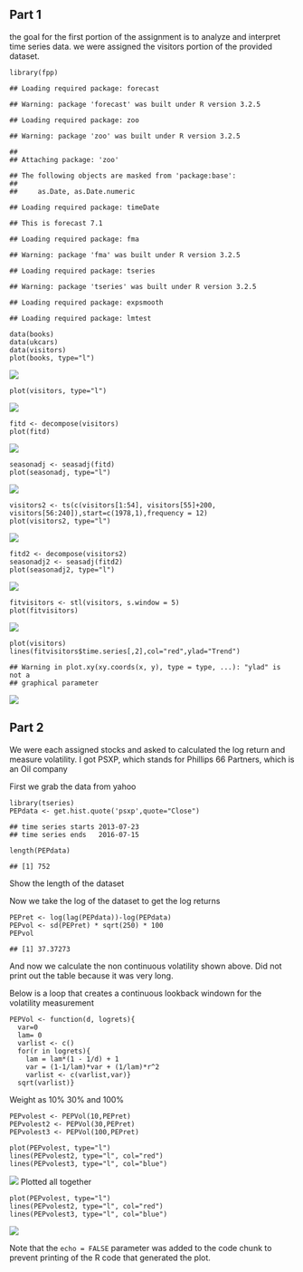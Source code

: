 Part 1
------

the goal for the first portion of the assignment is to analyze and
interpret time series data. we were assigned the visitors portion of the
provided dataset.

    library(fpp)

    ## Loading required package: forecast

    ## Warning: package 'forecast' was built under R version 3.2.5

    ## Loading required package: zoo

    ## Warning: package 'zoo' was built under R version 3.2.5

    ## 
    ## Attaching package: 'zoo'

    ## The following objects are masked from 'package:base':
    ## 
    ##     as.Date, as.Date.numeric

    ## Loading required package: timeDate

    ## This is forecast 7.1

    ## Loading required package: fma

    ## Warning: package 'fma' was built under R version 3.2.5

    ## Loading required package: tseries

    ## Warning: package 'tseries' was built under R version 3.2.5

    ## Loading required package: expsmooth

    ## Loading required package: lmtest

    data(books)
    data(ukcars)
    data(visitors)
    plot(books, type="l")

![](Post_Live_Session_9_files/figure-markdown_strict/unnamed-chunk-1-1.png)<!-- -->

    plot(visitors, type="l")

![](Post_Live_Session_9_files/figure-markdown_strict/unnamed-chunk-1-2.png)<!-- -->

    fitd <- decompose(visitors)
    plot(fitd)

![](Post_Live_Session_9_files/figure-markdown_strict/unnamed-chunk-2-1.png)<!-- -->

    seasonadj <- seasadj(fitd)
    plot(seasonadj, type="l")

![](Post_Live_Session_9_files/figure-markdown_strict/unnamed-chunk-3-1.png)<!-- -->

    visitors2 <- ts(c(visitors[1:54], visitors[55]+200, visitors[56:240]),start=c(1978,1),frequency = 12)
    plot(visitors2, type="l")

![](Post_Live_Session_9_files/figure-markdown_strict/unnamed-chunk-4-1.png)<!-- -->

    fitd2 <- decompose(visitors2)
    seasonadj2 <- seasadj(fitd2)
    plot(seasonadj2, type="l")

![](Post_Live_Session_9_files/figure-markdown_strict/unnamed-chunk-5-1.png)<!-- -->

    fitvisitors <- stl(visitors, s.window = 5)
    plot(fitvisitors)

![](Post_Live_Session_9_files/figure-markdown_strict/unnamed-chunk-6-1.png)<!-- -->

    plot(visitors)
    lines(fitvisitors$time.series[,2],col="red",ylad="Trend")

    ## Warning in plot.xy(xy.coords(x, y), type = type, ...): "ylad" is not a
    ## graphical parameter

![](Post_Live_Session_9_files/figure-markdown_strict/unnamed-chunk-6-2.png)<!-- -->

Part 2
------

We were each assigned stocks and asked to calculated the log return and
measure volatility. I got PSXP, which stands for Phillips 66 Partners,
which is an Oil company

First we grab the data from yahoo

    library(tseries)
    PEPdata <- get.hist.quote('psxp',quote="Close")

    ## time series starts 2013-07-23
    ## time series ends   2016-07-15

    length(PEPdata)

    ## [1] 752

Show the length of the dataset

Now we take the log of the dataset to get the log returns

    PEPret <- log(lag(PEPdata))-log(PEPdata)
    PEPvol <- sd(PEPret) * sqrt(250) * 100
    PEPvol 

    ## [1] 37.37273

And now we calculate the non continuous volatility shown above. Did not
print out the table because it was very long.

Below is a loop that creates a continuous lookback windown for the
volatility measurement

    PEPVol <- function(d, logrets){ 
      var=0 
      lam= 0 
      varlist <- c() 
      for(r in logrets){
        lam = lam*(1 - 1/d) + 1
        var = (1-1/lam)*var + (1/lam)*r^2
        varlist <- c(varlist,var)} 
      sqrt(varlist)}

Weight as 10% 30% and 100%

    PEPvolest <- PEPVol(10,PEPret)
    PEPvolest2 <- PEPVol(30,PEPret)
    PEPvolest3 <- PEPVol(100,PEPret)

    plot(PEPvolest, type="l")
    lines(PEPvolest2, type="l", col="red")
    lines(PEPvolest3, type="l", col="blue")

![](Post_Live_Session_9_files/figure-markdown_strict/unnamed-chunk-10-1.png)<!-- -->
Plotted all together

    plot(PEPvolest, type="l")
    lines(PEPvolest2, type="l", col="red")
    lines(PEPvolest3, type="l", col="blue")

![](Post_Live_Session_9_files/figure-markdown_strict/unnamed-chunk-11-1.png)<!-- -->

Note that the `echo = FALSE` parameter was added to the code chunk to
prevent printing of the R code that generated the plot.
